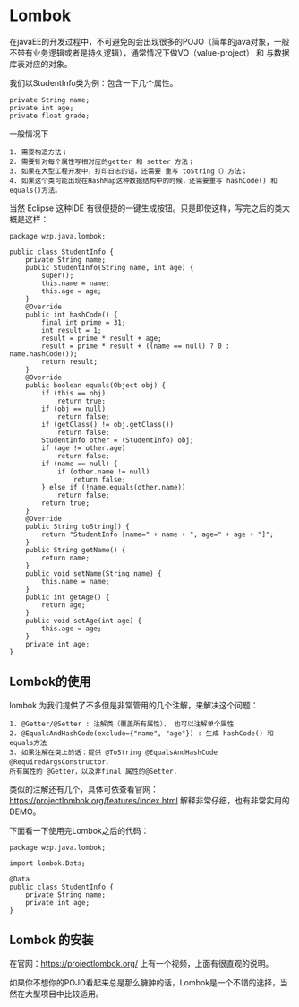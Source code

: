 # Lombok
在javaEE的开发过程中，不可避免的会出现很多的POJO（简单的java对象，一般不带有业务逻辑或者是持久逻辑），通常情况下做VO（value-project） 和 与数据库表对应的对象。

我们以StudentInfo类为例：包含一下几个属性。

	private String name;
	private int age;
	private float grade;
	
一般情况下

	1. 需要构造方法；
	2. 需要针对每个属性写相对应的getter 和 setter 方法；
	3. 如果在大型工程开发中，打印日志的话，还需要 重写 toString（）方法；
	4. 如果这个类可能出现在HashMap这种数据结构中的时候，还需要重写 hashCode() 和 equals()方法。

当然 Eclipse 这种IDE 有很便捷的一键生成按钮。只是即使这样，写完之后的类大概是这样：

```
package wzp.java.lombok;

public class StudentInfo {
	private String name;
	public StudentInfo(String name, int age) {
		super();
		this.name = name;
		this.age = age;
	}
	@Override
	public int hashCode() {
		final int prime = 31;
		int result = 1;
		result = prime * result + age;
		result = prime * result + ((name == null) ? 0 : name.hashCode());
		return result;
	}
	@Override
	public boolean equals(Object obj) {
		if (this == obj)
			return true;
		if (obj == null)
			return false;
		if (getClass() != obj.getClass())
			return false;
		StudentInfo other = (StudentInfo) obj;
		if (age != other.age)
			return false;
		if (name == null) {
			if (other.name != null)
				return false;
		} else if (!name.equals(other.name))
			return false;
		return true;
	}
	@Override
	public String toString() {
		return "StudentInfo [name=" + name + ", age=" + age + "]";
	}
	public String getName() {
		return name;
	}
	public void setName(String name) {
		this.name = name;
	}
	public int getAge() {
		return age;
	}
	public void setAge(int age) {
		this.age = age;
	}
	private int age;
}

```

## Lombok的使用
lombok 为我们提供了不多但是非常管用的几个注解，来解决这个问题：
	
	1. @Getter/@Setter : 注解类（覆盖所有属性）， 也可以注解单个属性
	2. @EqualsAndHashCode(exclude={"name", "age"}) : 生成 hashCode() 和 equals方法
	3. 如果注解在类上的话：提供 @ToString @EqualsAndHashCode @RequiredArgsConstructor，
	所有属性的 @Getter，以及非final 属性的@Setter.

类似的注解还有几个，具体可依查看官网：https://projectlombok.org/features/index.html
解释非常仔细，也有非常实用的DEMO。

下面看一下使用完Lombok之后的代码：

```
package wzp.java.lombok;

import lombok.Data;

@Data
public class StudentInfo {
	private String name;
	private int age;
}
```

## Lombok 的安装
在官网：https://projectlombok.org/ 上有一个视频，上面有很直观的说明。

如果你不想你的POJO看起来总是那么臃肿的话，Lombok是一个不错的选择，当然在大型项目中比较适用。